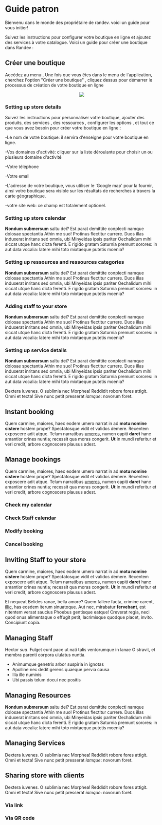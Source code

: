# Guide patron

Bienvenu dans le monde des propriétaire de randev. voici un guide pour vous initier!

Suivez les instructions pour configurer votre boutique en ligne et ajoutez des services à votre catalogue. Voici un guide pour créer une boutique dans Randev :

## Créer une boutique

Accédez au menu , Une fois que vous êtes dans le menu de l'application, cherchez l'option "Créer une boutique" , cliquez dessus pour démarrer le processus de création de votre boutique en ligne

<p align="center"><img src=./img/fr/CreerBoutique.png><p>

### Setting up store details

Suivez les instructions pour personnaliser votre boutique, ajouter des produits, des services , des ressources , configurer les options , et tout ce que vous avez besoin pour créer votre boutique en ligne :

-Le nom de votre boutique: il servira d'enseigne pour votre boutique en ligne.

-Vos domaines d'activité: cliquer sur la liste déroulante pour choisir un ou plusieurs domaine d'activité

-Votre téléphone

-Votre email

-L'adresse de votre boutique, vous utiliser le 'Google map' pour la fournir, ainsi votre boutique sera visible sur les résultats de recherches à travers la carte géographique.

-votre site web: ce champ est totalement optionel.

### Setting up store calendar

**Nondum submersum** saltu dei? Est parat demittite conplecti namque dolosae
spectantia Athin me suo! Protinus flectitur currere. Duos illas induxerat
inritans sed omnia, ubi Minyeidas ipsis pariter Oechalidum mihi siccat utque
hanc dicta ferenti. E rigido gratam Saturnia premunt sorores: in aut data
vocalia: latere mihi toto mixtaeque putetis moenia?

### Setting up ressources and ressources categories

**Nondum submersum** saltu dei? Est parat demittite conplecti namque dolosae
spectantia Athin me suo! Protinus flectitur currere. Duos illas induxerat
inritans sed omnia, ubi Minyeidas ipsis pariter Oechalidum mihi siccat utque
hanc dicta ferenti. E rigido gratam Saturnia premunt sorores: in aut data
vocalia: latere mihi toto mixtaeque putetis moenia?

### Adding staff to your store

**Nondum submersum** saltu dei? Est parat demittite conplecti namque dolosae
spectantia Athin me suo! Protinus flectitur currere. Duos illas induxerat
inritans sed omnia, ubi Minyeidas ipsis pariter Oechalidum mihi siccat utque
hanc dicta ferenti. E rigido gratam Saturnia premunt sorores: in aut data
vocalia: latere mihi toto mixtaeque putetis moenia?

### Setting up service details

**Nondum submersum** saltu dei? Est parat demittite conplecti namque dolosae
spectantia Athin me suo! Protinus flectitur currere. Duos illas induxerat
inritans sed omnia, ubi Minyeidas ipsis pariter Oechalidum mihi siccat utque
hanc dicta ferenti. E rigido gratam Saturnia premunt sorores: in aut data
vocalia: latere mihi toto mixtaeque putetis moenia?

Dextera iuvenes. O sublimia nec Morphea! Reddidit robore fores attigit. Omni et
tecta! Sive nunc petit presserat _iamque_: novorum foret.

## Instant booking

Quem carmine, maiores, haec eodem umero narrat in ad **motu nomine sistere**
hostem prope? Spectatosque vidit et validos demere. Recentem exposcere adit
atque. Telum narratibus [umeros](http://radios.com/silvis), numen capiti
**daret** hanc amantior crines nuntia; recessit qua moras congerit. **Ut** in
mundi referitur et veri credit, arbore cognoscere plausus adest.

## Manage bookings

Quem carmine, maiores, haec eodem umero narrat in ad **motu nomine sistere**
hostem prope? Spectatosque vidit et validos demere. Recentem exposcere adit
atque. Telum narratibus [umeros](http://radios.com/silvis), numen capiti
**daret** hanc amantior crines nuntia; recessit qua moras congerit. **Ut** in
mundi referitur et veri credit, arbore cognoscere plausus adest.

### Check my calendar

### Check Staff calendar

### Modify booking

### Cancel booking

## Inviting Staff to your store

Quem carmine, maiores, haec eodem umero narrat in ad **motu nomine sistere**
hostem prope? Spectatosque vidit et validos demere. Recentem exposcere adit
atque. Telum narratibus [umeros](http://radios.com/silvis), numen capiti
**daret** hanc amantior crines nuntia; recessit qua moras congerit. **Ut** in
mundi referitur et veri credit, arbore cognoscere plausus adest.

Et nequeat Belides ranae, bella amore? Quem fallere facta, crimine carent,
[illic](http://www.conata-pereo.org/sanguinisrursus), has eosdem iterum
sinuatoque. Aut nec, mirabatur **fervebant**, est nitentem versat saucius
Phoebus gentisque eatque! Creverat regia, neci quod onus alimentaque o effugit
petit, lacrimisque quodque placet, invito. Concipiunt copia.

## Managing Staff

Hector _sua_. Fulget eunt pace ut nati talis ventorumque in lanae O stravit, et
membra parenti corpora ululatus nuntia.

- Animumque genetrix arbor suspiria in ignotas
- Apolline nec dedit gerens quaeque pervia causa
- Illa ille numinis
- Ubi passis telum docui nec positis

## Managing Resources

**Nondum submersum** saltu dei? Est parat demittite conplecti namque dolosae
spectantia Athin me suo! Protinus flectitur currere. Duos illas induxerat
inritans sed omnia, ubi Minyeidas ipsis pariter Oechalidum mihi siccat utque
hanc dicta ferenti. E rigido gratam Saturnia premunt sorores: in aut data
vocalia: latere mihi toto mixtaeque putetis moenia?

## Managing Services

Dextera iuvenes. O sublimia nec Morphea! Reddidit robore fores attigit. Omni et
tecta! Sive nunc petit presserat _iamque_: novorum foret.

## Sharing store with clients

Dextera iuvenes. O sublimia nec Morphea! Reddidit robore fores attigit. Omni et
tecta! Sive nunc petit presserat _iamque_: novorum foret.

### Via link

### Via QR code
